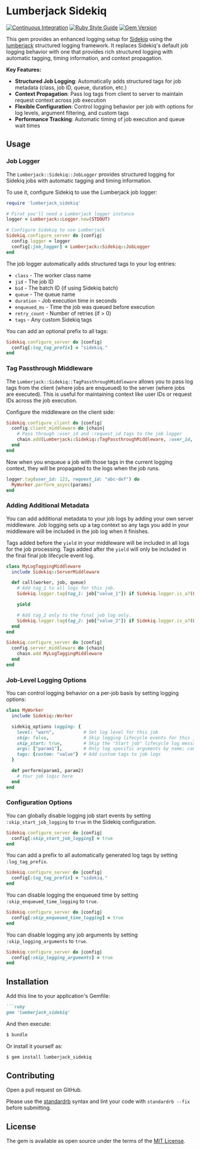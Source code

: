 # Lumberjack Sidekiq

[![Continuous Integration](https://github.com/bdurand/lumberjack_sidekiq/actions/workflows/continuous_integration.yml/badge.svg)](https://github.com/bdurand/lumberjack_sidekiq/actions/workflows/continuous_integration.yml)
[![Ruby Style Guide](https://img.shields.io/badge/code_style-standard-brightgreen.svg)](https://github.com/testdouble/standard)
[![Gem Version](https://badge.fury.io/rb/lumberjack_sidekiq.svg)](https://badge.fury.io/rb/lumberjack_sidekiq)

This gem provides an enhanced logging setup for [Sidekiq](https://github.com/mperham/sidekiq) using the [lumberjack](https://github.com/bdurand/lumberjack) structured logging framework. It replaces Sidekiq's default job logging behavior with one that provides rich structured logging with automatic tagging, timing information, and context propagation.

**Key Features:**

- **Structured Job Logging**: Automatically adds structured tags for job metadata (class, job ID, queue, duration, etc.)
- **Context Propagation**: Pass log tags from client to server to maintain request context across job execution
- **Flexible Configuration**: Control logging behavior per job with options for log levels, argument filtering, and custom tags
- **Performance Tracking**: Automatic timing of job execution and queue wait times

## Usage

### Job Logger

The `Lumberjack::Sidekiq::JobLogger` provides structured logging for Sidekiq jobs with automatic tagging and timing information.

To use it, configure Sidekiq to use the Lumberjack job logger:

```ruby
require 'lumberjack_sidekiq'

# Firat you'll need a Lumberjack logger instance
logger = Lumberjack::Logger.new(STDOUT)

# Configure Sidekiq to use Lumberjack
Sidekiq.configure_server do |config|
  config.logger = logger
  config[:job_logger] = Lumberjack::Sidekiq::JobLogger
end
```

The job logger automatically adds structured tags to your log entries:

- `class` - The worker class name
- `jid` - The job ID
- `bid` - The batch ID (if using Sidekiq batch)
- `queue` - The queue name
- `duration` - Job execution time in seconds
- `enqueued_ms` - Time the job was queued before execution
- `retry_count` - Number of retries (if > 0)
- `tags` - Any custom Sidekiq tags

You can add an optional prefix to all tags:

```ruby
Sidekiq.configure_server do |config|
  config[:log_tag_prefix] = "sidekiq."
end
```

### Tag Passthrough Middleware

The `Lumberjack::Sidekiq::TagPassthroughMiddleware` allows you to pass log tags from the client (where jobs are enqueued) to the server (where jobs are executed). This is useful for maintaining context like user IDs or request IDs across the job execution.

Configure the middleware on the client side:

```ruby
Sidekiq.configure_client do |config|
  config.client_middleware do |chain|
    # Pass through :user_id and :request_id tags to the job logger
    chain.add(Lumberjack::Sidekiq::TagPassthroughMiddleware, :user_id, :request_id)
  end
end
```

Now when you enqueue a job with those tags in the current logging context, they will be propagated to the logs when the job runs.

```ruby
logger.tag(user_id: 123, request_id: "abc-def") do
  MyWorker.perform_async(params)
end
```

### Adding Additional Metadata

You can add additional metadata to your job logs by adding your own server middleware. Job logging sets up a tag context so any tags you add in your middleware will be included in the job log when it finishes.

Tags added before the `yield` in your middleware will be included in all logs for the job processing. Tags added after the `yield` will only be included in the final final job lifecycle event log.

```ruby
class MyLogTaggingMiddleware
  include Sidekiq::ServerMiddleware

  def call(worker, job, queue)
    # Add tag_1 to all logs for this job.
    Sidekiq.logger.tag(tag_1: job["value_1"]) if Sidekiq.logger.is_a?(Lumberjack::Logger)

    yield

    # Add tag_2 only to the final job log only.
    Sidekiq.logger.tag(tag_2: job["value_2"]) if Sidekiq.logger.is_a?(Lumberjack::Logger)
  end
end

Sidekiq.configure_server do |config|
  config.server_middleware do |chain|
    chain.add MyLogTaggingMiddleware
  end
end
```

### Job-Level Logging Options

You can control logging behavior on a per-job basis by setting logging options:

```ruby
class MyWorker
  include Sidekiq::Worker

  sidekiq_options logging: {
    level: "warn",           # Set log level for this job
    skip: false,             # Skip logging lifecycle events for this job
    skip_start: true,        # Skip the "Start job" lifecycle log message
    args: ["param1"],        # Only log specific arguments by name; can specify false to omit all args
    tags: {custom: "value"}  # Add custom tags to job logs
  }

  def perform(param1, param2)
    # Your job logic here
  end
end
```

### Configuration Options

You can globally disable logging job start events by setting `:skip_start_job_logging` to `true` in the Sidekiq configuration.

```ruby
Sidekiq.configure_server do |config|
  config[:skip_start_job_logging] = true
end
```

You can add a prefix to all automatically generated log tags by setting `:log_tag_prefix`.

```ruby
Sidekiq.configure_server do |config|
  config[:log_tag_prefix] = "sidekiq."
end
```

You can disable logging the enqueued time by setting `:skip_enqueued_time_logging` to `true`.

```ruby
Sidekiq.configure_server do |config|
  config[:skip_enqueued_time_logging] = true
end
```

You can disable logging any job arguments by setting `:skip_logging_arguments` to `true`.

```ruby
Sidekiq.configure_server do |config|
  config[:skip_logging_arguments] = true
end
```

## Installation

Add this line to your application's Gemfile:

```ruby
```ruby
gem 'lumberjack_sidekiq'
```

And then execute:
```bash
$ bundle
```

Or install it yourself as:
```bash
$ gem install lumberjack_sidekiq
```

## Contributing

Open a pull request on GitHub.

Please use the [standardrb](https://github.com/testdouble/standard) syntax and lint your code with `standardrb --fix` before submitting.

## License

The gem is available as open source under the terms of the [MIT License](https://opensource.org/licenses/MIT).
